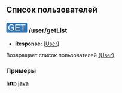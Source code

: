## Список пользователей

### ![GET](../../../../img/get.png) /user/getList
* **Response:** [[User](../../../../types/types.md#com.siams.med.api.User)]

Возвращает список пользователей [{User}](../../../../types/types.md#com.siams.med.api.User).

### Примеры
**[http](examples/getList.md)**
**[java](examples/getListJava.md)**